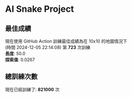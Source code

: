 
# AI Snake Project

## **最佳成績**












































































































































現在使用 GitHub Action 訓練最佳成績為在 10x10 的地圖情況下  
(時間 2024-12-05 22:14:08) 第 **723** 次訓練  
**長度**: 50.0  
**探索值**: 0.0267

























































































































































































































































































## 總訓練次數
現在已經訓練了: **821000** 次
